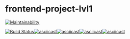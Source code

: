 # frontend-project-lvl1

[![Maintainability](https://api.codeclimate.com/v1/badges/169c1f19019aba0b5499/maintainability)](https://codeclimate.com/github/Kob0/frontend-project-lvl1/maintainability)

[![Build Status](https://travis-ci.org/Kob0/frontend-project-lvl1.svg?branch=master)](https://travis-ci.org/Kob0/frontend-project-lvl1)[![asciicast](https://asciinema.org/a/gex2BATmeuvtHtP5Qsv2RwU9G.svg)](https://asciinema.org/a/gex2BATmeuvtHtP5Qsv2RwU9G)[![asciicast](https://asciinema.org/a/XSkFz7bgj5SxyoPsfIl0PVI7j.svg)](https://asciinema.org/a/XSkFz7bgj5SxyoPsfIl0PVI7j)[![asciicast](https://asciinema.org/a/E1mZdjDpYzbiY7TP4yi2iBQuX.svg)](https://asciinema.org/a/E1mZdjDpYzbiY7TP4yi2iBQuX)[![asciicast](https://asciinema.org/a/MjmYhrdwEhE1kIH2ffh631tlz.svg)](https://asciinema.org/a/MjmYhrdwEhE1kIH2ffh631tlz)
